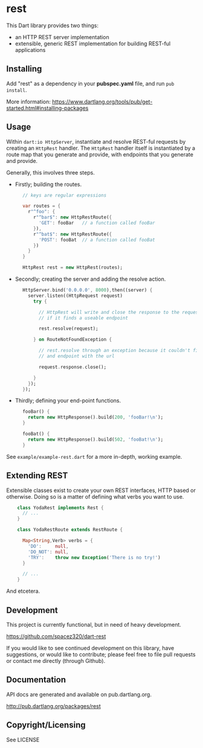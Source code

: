 rest
====

This Dart library provides two things:

- an HTTP REST server implementation
- extensible, generic REST implementation for building REST-ful applications

Installing
----------

Add "rest" as a dependency in your **pubspec.yaml** file, and run `pub
install`.

More information: https://www.dartlang.org/tools/pub/get-started.html#installing-packages

Usage
-----

Within `dart:io HttpServer`, instantiate and resolve REST-ful requests by
creating an `HttpRest` handler. The `HttpRest` handler itself is instantiated
by a route map that you generate and provide, with endpoints that you generate
and provide.

Generally, this involves three steps.

- Firstly; building the routes.

```dart
      // keys are regular expressions

      var routes = {
        r"^foo": {
          r"^bar$": new HttpRestRoute({
            'GET': fooBar   // a function called fooBar
          }),
          r"^bat$": new HttpRestRoute({
            'POST': fooBat  // a function called fooBat
          })
        }
      }

      HttpRest rest = new HttpRest(routes);
```

- Secondly; creating the server and adding the resolve action.

```dart
      HttpServer.bind('0.0.0.0', 8000),then((server) {
        server.listen((HttpRequest request)
          try {

            // HttpRest will write and close the response to the request
            // if it finds a useable endpoint

            rest.resolve(request);

          } on RouteNotFoundException {

            // rest.resolve through an exception because it couldn't find
            // and endpoint with the url

            request.response.close();

          }
        });
      });
```

- Thirdly; defining your end-point functions.

```dart
      fooBar() {
        return new HttpResponse().build(200, 'fooBar!\n');
      }

      fooBat() {
        return new HttpResponse().build(502, 'fooBat!\n');
      }
```

See `example/example-rest.dart` for a more in-depth, working example.

Extending REST
--------------

Extensible classes exist to create your own REST interfaces, HTTP based or
otherwise. Doing so is a matter of defining what verbs you want to use.

```dart
    class YodaRest implements Rest {
      // ...
    }

    class YodaRestRoute extends RestRoute {

      Map<String,Verb> verbs = {
        'DO':     null,
        'DO_NOT': null,
        'TRY':    throw new Exception('There is no try!')
      }

      // ...
    }
```

And etcetera.

Development
-----------

This project is currently functional, but in need of heavy development.

https://github.com/spacez320/dart-rest

If you would like to see continued development on this library, have
suggestions, or would like to contribute; please feel free to file pull
requests or contact me directly (through Github).

Documentation
-------------

API docs are generated and available on pub.dartlang.org.

http://pub.dartlang.org/packages/rest

Copyright/Licensing
-------------------

See LICENSE
